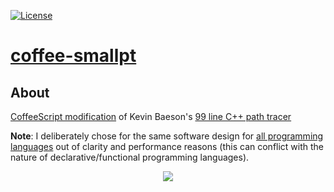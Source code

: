 [![License][s1]][li]

[s1]: https://img.shields.io/badge/license-MIT-blue.svg
[li]: https://raw.githubusercontent.com/matt77hias/coffee-smallpt/master/LICENSE.txt

# [coffee-smallpt](https://matt77hias.github.io/coffee-smallpt/)

## About
[CoffeeScript modification](https://matt77hias.github.io/coffee-smallpt/) of Kevin Baeson's [99 line C++ path tracer](http://www.kevinbeason.com/smallpt/)

**Note**: I deliberately chose for the same software design for [all programming languages](https://github.com/matt77hias/smallpt) out of clarity and performance reasons (this can conflict with the nature of declarative/functional programming languages).

<p align="center"><img src="https://github.com/matt77hias/smallpt/blob/master/res/image.png" ></p>
